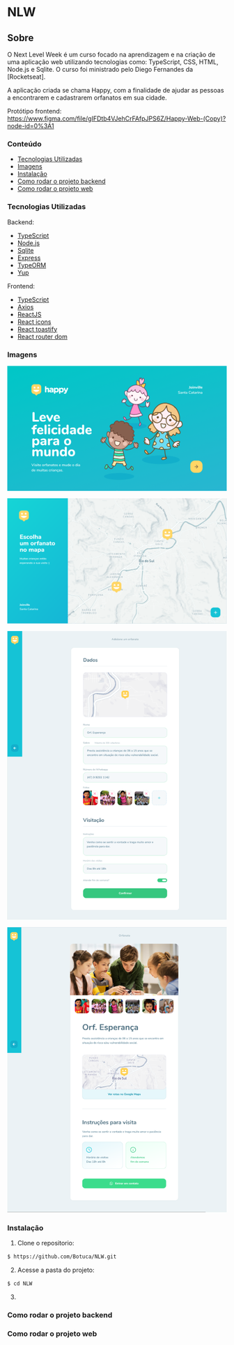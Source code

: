 # NLW

## Sobre
O Next Level Week é um curso focado na aprendizagem e na criação de uma aplicação web utilizando tecnologias como: TypeScript, CSS, HTML, Node.js e Sqlite. O curso foi ministrado pelo Diego Fernandes da [Rocketseat].

A aplicação criada se chama Happy, com a finalidade de ajudar as pessoas a encontrarem e cadastrarem orfanatos em sua cidade.

Protótipo frontend: https://www.figma.com/file/gIFDtb4VJehCrFAfpJPS6Z/Happy-Web-(Copy)?node-id=0%3A1

### Conteúdo
- [Tecnologias Utilizadas](#tecnologias-utilizadas)
- [Imagens](#imagens)
- [Instalação](#instalação)
- [Como rodar o projeto backend](#como-rodar-o-projeto-backend)
- [Como rodar o projeto web](#como-rodar-o-projeto-web)

### Tecnologias Utilizadas
Backend:

- [TypeScript](https://www.typescriptlang.org/)
- [Node.js](https://nodejs.org/en/)
- [Sqlite](https://www.sqlite.org/docs.html)
- [Express](https://expressjs.com/pt-br/)
- [TypeORM](https://typeorm.io/#/)
- [Yup](https://github.com/jquense/yup)

Frontend:

- [TypeScript](https://www.typescriptlang.org/)
- [Axios](https://github.com/axios/axios)
- [ReactJS](https://pt-br.reactjs.org/)
- [React icons](https://react-icons.github.io/react-icons/)
- [React toastify](https://github.com/fkhadra/react-toastify)
- [React router dom](https://reactrouter.com/web/guides/quick-start)

### Imagens

<p align="center">
  <img src="https://github.com/Botuca/NLW/blob/main/github/Happy_Inicio.png">
</p>

<p align="center">
  <img src="https://github.com/Botuca/NLW/blob/main/github/Happy_Mapa.png">
</p>

<p align="center">
  <img src="https://github.com/Botuca/NLW/blob/main/github/Happy_Cadastro_Orfanato.png">
</p>

<p align="center">
  <img src="https://github.com/Botuca/NLW/blob/main/github/Happy_Dados_Orfanato.png">
</p>

### Instalação

1. Clone o repositorio:

```sh
$ https://github.com/Botuca/NLW.git
```

2.  Acesse a pasta do projeto:

```sh
$ cd NLW
```

3. 

### Como rodar o projeto backend

### Como rodar o projeto web
